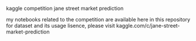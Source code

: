 kaggle competition
jane street market prediction

my notebooks related to the competition are available here in this repository
for dataset and its usage lisence, please visit kaggle.com/c/jane-street-market-prediction
